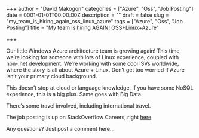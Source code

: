 +++
author = "David Makogon"
categories = ["Azure", "Oss", "Job Posting"]
date = 0001-01-01T00:00:00Z
description = ""
draft = false
slug = "my_team_is_hiring_again_oss_linux_azure"
tags = ["Azure", "Oss", "Job Posting"]
title = "My team is hiring AGAIN! OSS+Linux+Azure"

+++


Our little Windows Azure architecture team is growing again! This time, we’re looking for someone with lots of Linux experience, coupled with non-.net development. We’re working with some cool ISVs worldwide, where the story is all about Azure + Linux. Don’t get too worried if Azure isn’t your primary cloud background.

This doesn’t stop at cloud or language knowledge. If you have some NoSQL experience, this is a big plus. Same goes with Big Data.

There’s some travel involved, including international travel.

The job posting is up on StackOverflow Careers, right [here](http://careers.stackoverflow.com/jobs/23621/oss-cloud-architect-microsoft?a=rUiblkc)

Any questions? Just post a comment here…

